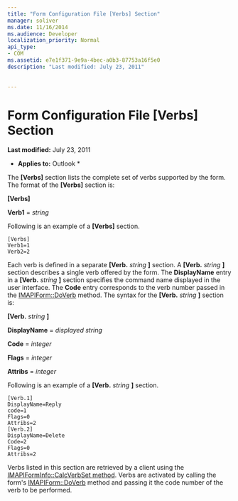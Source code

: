 ```yaml
---
title: "Form Configuration File [Verbs] Section"
manager: soliver
ms.date: 11/16/2014
ms.audience: Developer
localization_priority: Normal
api_type:
- COM
ms.assetid: e7e1f371-9e9a-4bec-a0b3-87753a16f5e0
description: "Last modified: July 23, 2011"
 
 
---
```


# Form Configuration File [Verbs] Section

 **Last modified:** July 23, 2011 
  
 * **Applies to:** Outlook * 
  
The **[Verbs]** section lists the complete set of verbs supported by the form. The format of the **[Verbs]** section is: 
  
 **[Verbs]**
  
 **Verb1** =  _string_
  
Following is an example of a **[Verbs]** section. 
  
```
[Verbs]
Verb1=1
Verb2=2

```

Each verb is defined in a separate **[Verb.** _string_ **]** section. A **[Verb.** _string_ **]** section describes a single verb offered by the form. The **DisplayName** entry in a **[Verb.** _string_ **]** section specifies the command name displayed in the user interface. The **Code** entry corresponds to the verb number passed in the [IMAPIForm::DoVerb](imapiform-doverb.md) method. The syntax for the **[Verb.** _string_ **]** section is: 
  
 **[Verb.** _string_ **]**
  
 **DisplayName** =  _displayed string_
  
 **Code** =  _integer_
  
 **Flags** =  _integer_
  
 **Attribs** =  _integer_
  
Following is an example of a **[Verb.** _string_ **]** section. 
  
```
[Verb.1]
DisplayName=Reply
code=1
Flags=0
Attribs=2
[Verb.2]
DisplayName=Delete
Code=2
Flags=0
Attribs=2

```

Verbs listed in this section are retrieved by a client using the [IMAPIFormInfo::CalcVerbSet method](imapiforminfo-calcverbset.md). Verbs are activated by calling the form's [IMAPIForm::DoVerb](imapiform-doverb.md) method and passing it the code number of the verb to be performed. 
  

